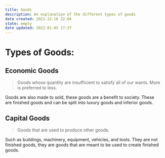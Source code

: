```yaml
---
title: Goods
description: An explanation of the different types of goods
date created: 2021-12-16 22:04
state: empty
date updated: 2022-01-05 17:37
---
```


# Types of Goods:

## Economic Goods

> Goods whose quantity are insufficient to satisfy all of our wants. More is preferred to less.

Goods are also made to sold, these goods are a benefit to society. These are finished goods and can be split into luxury goods and inferior goods.

## Capital Goods

> Goods that are used to produce other goods.

Such as buildings, machinery, equipment, vehicles, and tools. They are not finished goods, they are goods that are meant to be used to create finished goods.
